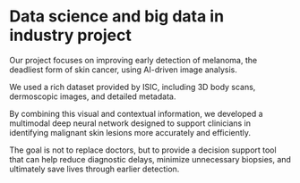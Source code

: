 # Data science and big data in industry project
Our project focuses on improving early detection of melanoma, the deadliest form of skin cancer, using AI-driven image analysis.


We used a rich dataset provided by ISIC, including 3D body scans, dermoscopic images, and detailed metadata.


By combining this visual and contextual information, we developed a multimodal deep neural network designed to support clinicians in identifying malignant skin lesions more accurately and efficiently.


The goal is not to replace doctors, but to provide a decision support tool that can help reduce diagnostic delays, minimize unnecessary biopsies, and ultimately save lives through earlier detection.
